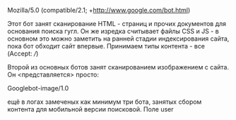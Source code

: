 Mozilla/5.0 (compatible/2.1; +http://www.google.com/bot.html)

Этот бот занят сканирование HTML - страниц и прочих документов для основания поиска гугл. Он же изредка считывает файлы CSS и JS - в основном это можно заметить на ранней стадии индексирования сайта, пока бот обходит сайт впервые.
Принимаем типы контента - все (Accept: */*)

Второй из основных ботов занят сканированием изображением с сайта. Он <представляется> просто:

Googlebot-image/1.0

ещё в логах замеченых как минимум три бота, занятых сбором контента для мобильной версии поисковой. Поле user




